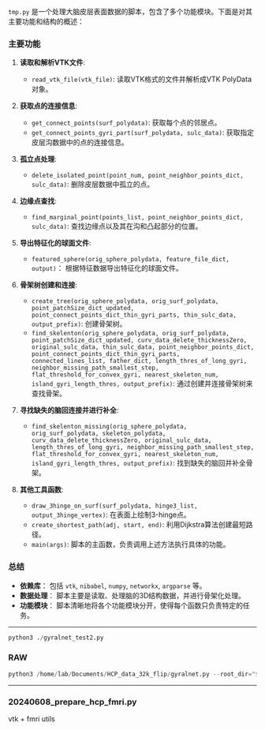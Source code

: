 <!--
 * @Author: HenryVarro666 1504517223@qq.com
 * @Date: 1969-12-31 19:00:00
 * @LastEditors: HenryVarro666 1504517223@qq.com
 * @LastEditTime: 2024-07-01 00:30:26
 * @FilePath: /DensityMap+GNN/README.md
-->

`tmp.py` 是一个处理大脑皮层表面数据的脚本，包含了多个功能模块。下面是对其主要功能和结构的概述：

### 主要功能

1. **读取和解析VTK文件**: 
    - `read_vtk_file(vtk_file)`: 读取VTK格式的文件并解析成VTK PolyData对象。
  
2. **获取点的连接信息**: 
    - `get_connect_points(surf_polydata)`: 获取每个点的邻居点。
    - `get_connect_points_gyri_part(surf_polydata, sulc_data)`: 获取指定皮层沟数据中的点的连接信息。
  
3. **孤立点处理**:
    - `delete_isolated_point(point_num, point_neighbor_points_dict, sulc_data)`: 删除皮层数据中孤立的点。

4. **边缘点查找**:
    - `find_marginal_point(points_list, point_neighbor_points_dict, sulc_data)`: 查找边缘点以及其在沟和凸起部分的位置。

5. **导出特征化的球面文件**:
    - `featured_sphere(orig_sphere_polydata, feature_file_dict, output)`： 根据特征数据导出特征化的球面文件。
  
6. **骨架树创建和连接**:
    - `create_tree(orig_sphere_polydata, orig_surf_polydata, point_patchSize_dict_updated, point_connect_points_dict_thin_gyri_parts, thin_sulc_data, output_prefix)`: 创建骨架树。
    - `find_skelenton(orig_sphere_polydata, orig_surf_polydata, point_patchSize_dict_updated, curv_data_delete_thicknessZero, original_sulc_data, thin_sulc_data, point_neighbor_points_dict, point_connect_points_dict_thin_gyri_parts, connected_lines_list, father_dict, length_thres_of_long_gyri, neighbor_missing_path_smallest_step, flat_threshold_for_convex_gyri, nearest_skeleton_num, island_gyri_length_thres, output_prefix)`: 通过创建并连接骨架树来查找骨架。

7. **寻找缺失的脑回连接并进行补全**:
    - `find_skelenton_missing(orig_sphere_polydata, orig_surf_polydata, skeleton_polydata, curv_data_delete_thicknessZero, original_sulc_data, length_thres_of_long_gyri, neighbor_missing_path_smallest_step, flat_threshold_for_convex_gyri, nearest_skeleton_num, island_gyri_length_thres, output_prefix)`: 找到缺失的脑回并补全骨架。

8. **其他工具函数**:
    - `draw_3hinge_on_surf(surf_polydata, hinge3_list, output_3hinge_vertex)`: 在表面上绘制3-hinge点。
    - `create_shortest_path(adj, start, end)`: 利用Dijkstra算法创建最短路径。
    - `main(args)`: 脚本的主函数，负责调用上述方法执行具体的功能。

### 总结

- **依赖库**： 包括 `vtk`, `nibabel`, `numpy`, `networkx`, `argparse` 等。
- **数据处理**： 脚本主要是读取、处理脑的3D结构数据，并进行骨架化处理。
- **功能模块**： 脚本清晰地将各个功能模块分开，使得每个函数只负责特定的任务。

---

```python
python3 ./gyralnet_test2.py
```


### RAW
```python
python3 /home/lab/Documents/HCP_data_32k_flip/gyralnet.py --root_dir="$PWD" --subject_list_start_id="$subject_id" --subject_list_end_id="$((subject_id + 1))" --input_dir="${subject_id}_recon" --out_dir='gyralnet_island_32k_flip'
```


---
### 20240608_prepare_hcp_fmri.py

vtk + fmri utils